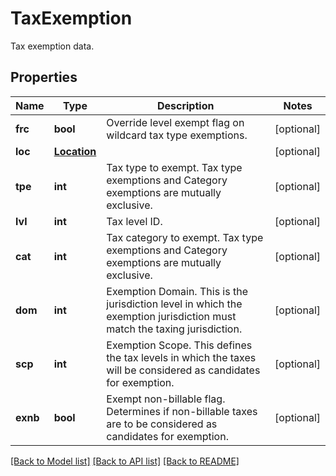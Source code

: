 # TaxExemption

Tax exemption data.
## Properties
Name | Type | Description | Notes
------------ | ------------- | ------------- | -------------
**frc** | **bool** | Override level exempt flag on wildcard tax type exemptions. | [optional] 
**loc** | [**Location**](Location.md) |  | [optional] 
**tpe** | **int** | Tax type to exempt.  Tax type exemptions and Category exemptions are mutually exclusive. | [optional] 
**lvl** | **int** | Tax level ID. | [optional] 
**cat** | **int** | Tax category to exempt. Tax type exemptions and Category exemptions are mutually exclusive. | [optional] 
**dom** | **int** | Exemption Domain.  This is the jurisdiction level in which the  exemption jurisdiction must match the taxing jurisdiction. | [optional] 
**scp** | **int** | Exemption Scope.  This defines the tax levels in which the  taxes will be considered as candidates for exemption. | [optional] 
**exnb** | **bool** | Exempt non-billable flag.  Determines if non-billable taxes are  to be considered as candidates for exemption. | [optional] 

[[Back to Model list]](../README.md#documentation-for-models) [[Back to API list]](../README.md#documentation-for-api-endpoints) [[Back to README]](../README.md)


